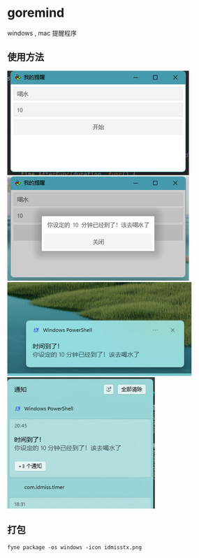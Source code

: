 # goremind
windows , mac 提醒程序

## 使用方法

![img1](img\img1.png)
![img2](img\img2.png)
![img3](img\img3.png)
![img4](img\img4.png)


## 打包

```
fyne package -os windows -icon idmisstx.png
```

